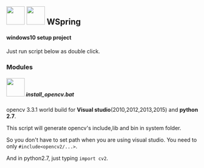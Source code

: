 ## <img src="https://i.imgur.com/oJucnwG.png" width="48"> <img src="https://i.imgur.com/uPNNm8K.png" width="48"> WSpring 

#### windows10 setup project


Just run script below as double click.


### Modules

##### <img src="https://i.imgur.com/j2JVXi9.png" width="48"> install_opencv.bat

opencv 3.3.1 world build for **Visual studio**(2010,2012,2013,2015) and **python 2.7**.

This script will generate opencv's include,lib and bin in system folder.

So you don't have to set path when you are using visual studio. You need to only `#include<opencv2/...>`.

And in python2.7, just typing `import cv2`.

